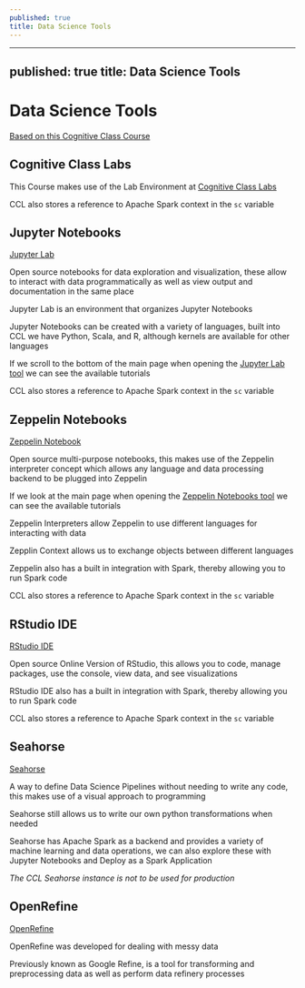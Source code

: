 ```yaml
---
published: true
title: Data Science Tools
---
```


---
published: true
title: Data Science Tools
---

# Data Science Tools

[Based on this Cognitive Class Course](https://cognitiveclass.ai/courses/data-science-hands-open-source-tools-2/)

## Cognitive Class Labs

This Course makes use of the Lab Environment at [Cognitive Class Labs](https://labs.cognitiveclass.ai/login)

CCL also stores a reference to Apache Spark context in the `sc` variable

## Jupyter Notebooks

[Jupyter Lab](https://labs.cognitiveclass.ai/tools/jupyterlab/)

Open source notebooks for data exploration and visualization, these allow to interact with data programmatically as well as view output and documentation in the same place

Jupyter Lab is an environment that organizes Jupyter Notebooks

Jupyter Notebooks can be created with a variety of languages, built into CCL we have Python, Scala, and R, although kernels are available for other languages

If we scroll to the bottom of the main page when opening the [Jupyter Lab tool](https://labs.cognitiveclass.ai/tools/jupyterlab/) we can see the available tutorials

CCL also stores a reference to Apache Spark context in the `sc` variable

## Zeppelin Notebooks

[Zeppelin Notebook](https://labs.cognitiveclass.ai/tools/zeppelin-notebook/)

Open source multi-purpose notebooks, this makes use of the Zeppelin interpreter concept which allows any language and data processing backend to be plugged into Zeppelin

If we look at the main page when opening the [Zeppelin Notebooks tool](https://labs.cognitiveclass.ai/tools/jupyterlab/) we can see the available tutorials

Zeppelin Interpreters allow Zeppelin to use different languages for interacting with data

Zepplin Context allows us to exchange objects between different languages

Zeppelin also has a built in integration with Spark, thereby allowing you to run Spark code

CCL also stores a reference to Apache Spark context in the `sc` variable

## RStudio IDE

[RStudio IDE](https://labs.cognitiveclass.ai/tools/rstudio-ide/)

Open source Online Version of RStudio, this allows you to code, manage packages, use the console, view data, and see visualizations

RStudio IDE also has a built in integration with Spark, thereby allowing you to run Spark code

CCL also stores a reference to Apache Spark context in the `sc` variable

## Seahorse

[Seahorse](https://labs.cognitiveclass.ai/tools/seahorse/)

A way to define Data Science Pipelines without needing to write any code, this makes use of a visual approach to programming

Seahorse still allows us to write our own python transformations when needed

Seahorse has Apache Spark as a backend and provides a variety of machine learning and data operations, we can also explore these with Jupyter Notebooks and Deploy as a Spark Application

_The CCL Seahorse instance is not to be used for production_

## OpenRefine

[OpenRefine](https://labs.cognitiveclass.ai/tools/openrefine/)

OpenRefine was developed for dealing with messy data

Previously known as Google Refine, is a tool for transforming and preprocessing data as well as perform data refinery processes
